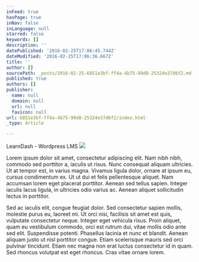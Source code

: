 ```yaml
---
inFeed: true
hasPage: true
inNav: false
inLanguage: null
starred: false
keywords: []
description: ''
datePublished: '2016-02-25T17:06:45.744Z'
dateModified: '2016-02-25T17:06:36.667Z'
title: ''
author: []
sourcePath: _posts/2016-02-25-6851e3bf-ff4a-4b75-99d8-25324e37d6f2.md
published: true
authors: []
publisher:
  name: null
  domain: null
  url: null
  favicon: null
url: 6851e3bf-ff4a-4b75-99d8-25324e37d6f2/index.html
_type: Article

---
```

LearnDash - Wordpress LMS
![](https://the-grid-user-content.s3-us-west-2.amazonaws.com/9517cb16-7a52-461b-b348-537f49226b50.jpg)

Lorem ipsum dolor sit amet, consectetur adipiscing elit. Nam nibh nibh, commodo sed porttitor a, iaculis ut risus. Nunc consequat aliquam ultricies. Ut at tempor est, in varius magna. Vivamus ligula dolor, ornare at ipsum eu, cursus condimentum ex. Ut ut dui et felis pellentesque aliquet. Nam accumsan lorem eget placerat porttitor. Aenean sed tellus sapien. Integer iaculis lacus ligula, in ultricies odio varius ac. Aenean aliquet sollicitudin lectus in porttitor.

Sed ac iaculis elit, congue feugiat dolor. Sed consectetur sapien mollis, molestie purus eu, laoreet mi. Ut orci nisi, facilisis sit amet est quis, vulputate consectetur neque. Integer eget vehicula risus. Proin aliquet, quam eu vestibulum commodo, orci est rutrum dui, vitae mollis odio ante sed elit. Suspendisse potenti. Phasellus lacinia et nunc et blandit. Aenean aliquam justo ut nisl porttitor congue. Etiam scelerisque mauris sed orci pulvinar tincidunt. Etiam nec magna non erat luctus consectetur id in quam. Sed rhoncus volutpat est eget rhoncus. Cras vitae ornare lorem.